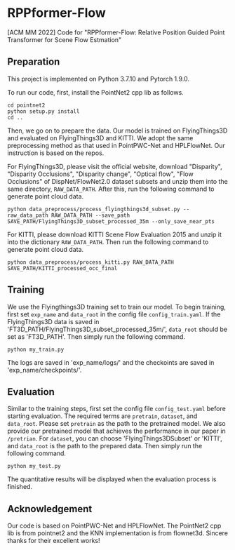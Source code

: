 # RPPformer-Flow
[ACM MM 2022] Code for "RPPformer-Flow: Relative Position Guided Point Transformer for Scene Flow Estmation"

## Preparation
This project is implemented on Python 3.7.10 and Pytorch 1.9.0.


To run our code, first, install the PointNet2 cpp lib as follows.

```
cd pointnet2
python setup.py install
cd ..
```


Then, we go on to prepare the data. Our model is trained on FlyingThings3D and evaluated on FlyingThings3D and KITTI.
We adopt the same preprocessing method as that used in PointPWC-Net and HPLFlowNet. Our instruction is based on the repos.

For FlyingThings3D, please visit the official website, download "Disparity", "Disparity Occlusions", "Disparity change", "Optical flow", "Flow Occlusions" of DispNet/FlowNet2.0 dataset subsets and unzip them into the same directory, `RAW_DATA_PATH`. After this, run the following command to generate point cloud data.

```
python data_preprocess/process_flyingthings3d_subset.py --raw_data_path RAW_DATA_PATH --save_path SAVE_PATH/FlyingThings3D_subset_processed_35m --only_save_near_pts
```

For KITTI, please download KITTI Scene Flow Evaluation 2015 and unzip it into the dictionary `RAW_DATA_PATH`. Then run the following command to generate point cloud data.

```
python data_preprocess/process_kitti.py RAW_DATA_PATH SAVE_PATH/KITTI_processed_occ_final
```

## Training
We use the Flyingthings3D training set to train our model. To begin training, first set `exp_name` and `data_root` in the config file `config_train.yaml`.
If the FlyingThings3D data is saved in 'FT3D_PATH/FlyingThings3D_subset_processed_35m/',  `data_root` should be set as 'FT3D_PATH'.
Then simply run the following command.

```
python my_train.py
```

The logs are saved in 'exp_name/logs/' and the checkoints are saved in 'exp_name/checkpoints/'.

## Evaluation
Similar to the training steps, first set the config file `config_test.yaml` before starting evaluation. The required terms are `pretrain`, `dataset`, and `data_root`. Please set `pretrain` as the path to the pretrained model. We also provide our pretrained model that achieves the performance in our paper in `/pretrian`. For `dataset`, you can choose 'FlyingThings3DSubset' or 'KITTI', and `data_root` is the path to the prepared data.
Then simply run the following command.

```
python my_test.py
```

The quantitative results will be displayed when the evaluation process is finished.

## Acknowledgement
Our code is based on PointPWC-Net and HPLFlowNet.
The PointNet2 cpp lib is from pointnet2 and the KNN implementation is from flownet3d.
Sincere thanks for their excellent works! 
